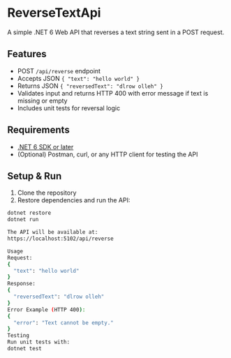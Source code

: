 # ReverseTextApi

A simple .NET 6 Web API that reverses a text string sent in a POST request.

## Features

- POST `/api/reverse` endpoint  
- Accepts JSON `{ "text": "hello world" }`  
- Returns JSON `{ "reversedText": "dlrow olleh" }`  
- Validates input and returns HTTP 400 with error message if text is missing or empty  
- Includes unit tests for reversal logic

## Requirements

- [.NET 6 SDK or later](https://dotnet.microsoft.com/download)  
- (Optional) Postman, curl, or any HTTP client for testing the API

## Setup & Run

1. Clone the repository  
2. Restore dependencies and run the API:

```bash
dotnet restore
dotnet run

The API will be available at:
https://localhost:5102/api/reverse

Usage
Request:
{
  "text": "hello world"
}
Response:
{
  "reversedText": "dlrow olleh"
}
Error Example (HTTP 400):
{
  "error": "Text cannot be empty."
}
Testing
Run unit tests with:
dotnet test
